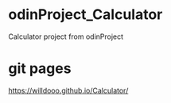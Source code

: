 # odinProject_Calculator

Calculator project from odinProject

# git pages
https://willdooo.github.io/Calculator/
